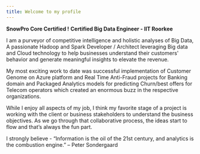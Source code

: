 ```yaml
---
title: Welcome to my profile
---
```


**SnowPro Core Certified !**
**Certified Big Data Engineer - IIT Roorkee**

I am a purveyor of competitive intelligence and holistic analyses of Big Data,
A passionate Hadoop and Spark Developer / Architect leveraging Big data and Cloud technology to help businesses understand their customers' behavior and generate meaningful insights to elevate the revenue.

My most exciting work to date was successful implementation of Customer Genome on Azure platform and Real Time Anti-Fraud projects for Banking domain and Packaged Analytics models for predicting Churn/best offers for Telecom operators which created an enormous buzz in the respective organizations.

While I enjoy all aspects of my job, I think my favorite stage of a project is working with the client or business stakeholders to understand the business objectives. As we go through that collaborative process, the ideas start to flow and that’s always the fun part.

I strongly believe -
“Information is the oil of the 21st century, and analytics is the combustion engine.” – Peter Sondergaard
